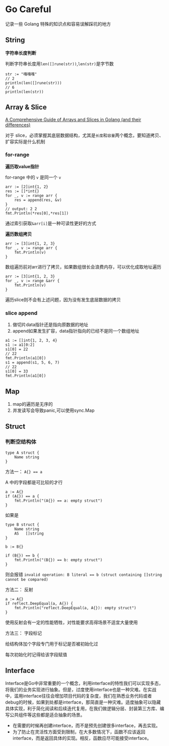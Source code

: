 #  Go Careful

记录一些 Golang 特殊的知识点和容易误解踩坑的地方

## String

**字符串长度判断**

判断字符串长度用`len([]rune(str))`,`len(str)`是字节数

```
str := "嘎嘎嘎"
// 2
println(len([]rune(str)))
// 6
println(len(str))
```

## Array & Slice

[A Comprehensive Guide of Arrays and Slices in Golang (and their differences)](https://www.sohamkamani.com/blog/golang/arrays-vs-slices/)

对于 slice，必须掌握其底层数据结构，尤其是`长度`和`容量`两个概念，要知道拷贝、扩容实际是什么机制

### for-range

**遍历取value指针**

for-range 中的 `v` 是同一个 `v`

```
arr := [2]int{1, 2}
res := []*int{}
for _, v := range arr {
    res = append(res, &v)
}
// output: 2 2
fmt.Println(*res[0],*res[1]) 
```

通过索引获取`&arr[i]`是一种可读性更好的方式

**遍历数组拷贝**

```
arr := [3]int{1, 2, 3}
for _, v := range arr {
    fmt.Println(v)
}
```

数组遍历前对arr进行了拷贝，如果数组很长会浪费内存，可以优化成取地址遍历

```
arr := [3]int{1, 2, 3}
for _, v := range &arr {
    fmt.Println(v)
}
```

遍历slice则不会有上述问题，因为没有发生底层数据的拷贝

### slice append

1. 做切片data指针还是指向原数据的地址
2. append如果发生扩容，data指针指向的已经不是同一个数组地址

```
a1 := []int{1, 2, 3, 4}
s1 := a1[0:2]
s1[0] = 22
// 22
fmt.Println(a1[0])
s1 = append(s1, 5, 6, 7)
// 22
s1[0] = 33
fmt.Println(a1[0])
```

## Map

1. map的遍历是无序的
2. 并发读写会导致panic,可以使用sync.Map

## Struct

### 判断空结构体

```
type A struct {
	Name string
}
```

方法一： `A{} == a`

A 中的字段都是可比较的才行

```
a := A{}
if (A{}) == a {
    fmt.Println("(A{}) == a: empty struct")
}
```

如果是

```
type B struct {
	Name string
	AS   []string
}

b := B{}

if (B{}) == b {
    fmt.Println("(B{}) == b: empty struct")
}
```

则会报错 `invalid operation: B literal == b (struct containing []string cannot be compared)`

方法二： 反射

```
a := A{}
if reflect.DeepEqual(a, A{}) {
    fmt.Println("reflect.DeepEqual(a, A{}): empty struct")
}
```

使用反射会有一定的性能牺牲，对性能要求高得场景不适宜大量使用

方法三： 字段标记

给结构体加个字段专门用于标记是否被初始化过

每次初始化时记得给该字段赋值

## Interface

Interface是Go中非常重要的一个概念，利用interface的特性我们可以实现多态，将我们的业务实现进行抽象。但是，过度使用interface也是一种灾难。在实战中，滥用interface往往会增加项目代码的复杂度，我们在熟悉业务代码或者debug的时候，如果到处都是interface，那简直是一种灾难。适度抽象可以隐藏具体实现，利于简化阅读和后续迭代复用，在我们做逻辑分层、封装第三方库、编写公共组件等这些都是适合抽象的场景。

* 在需要的时候再创建interface，而不是预先创建很多interface，再去实现。
* 为了防止在灵活性方面受到限制，在大多数情况下，函数不应该返回interface，而是返回具体的实现。相反，函数应尽可能接受interface。